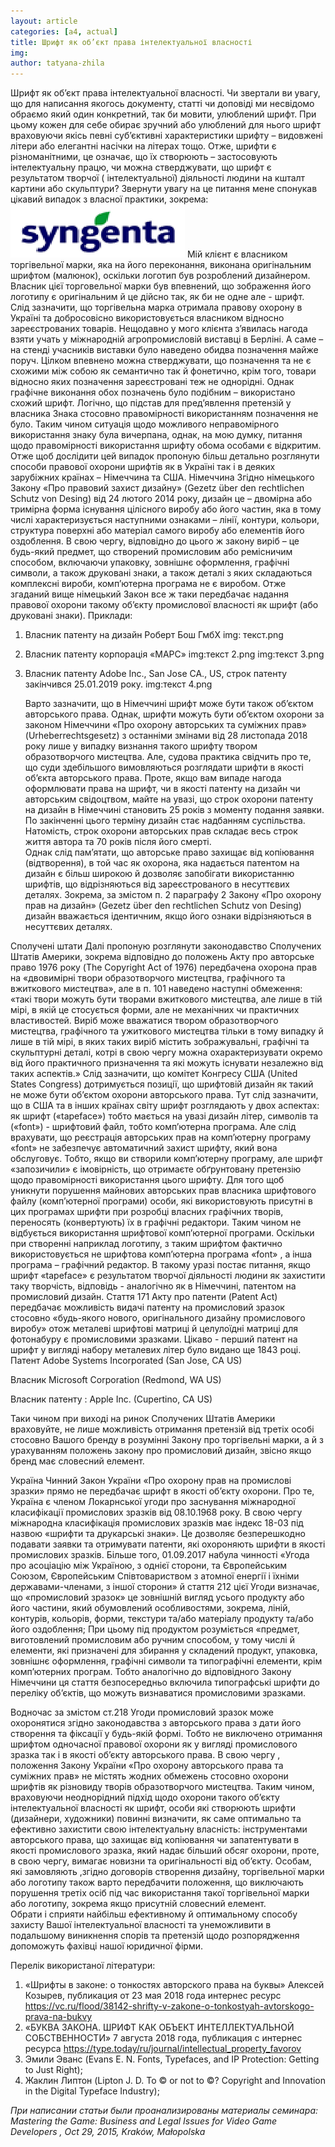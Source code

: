 ```yaml
---
layout: article
categories: [a4, actual]
title: Шрифт як об’єкт права інтелектуальної власності
img: 
author: tatyana-zhila
--- 
```



Шрифт як об’єкт права інтелектуальної власності. 
Чи звертали ви увагу, що для написання якогось документу, статті чи доповіді ми несвідомо обраємо який один 
конкретний, так би мовити, улюблений шрифт. При цьому кожен для себе обирає зручний або улюблений для нього шрифт 
враховуючи якісь певні  суб’єктивні характеристики шрифту – видовжені літери або елегантні насічки на літерах тощо. 
Отже, шрифти є різноманітними, це означає, що їх створюють – застосовують інтелектуальну працю, чи можна стверджувати,
що шрифт є результатом творчої ( інтелектуальної) діяльності людини на кшталт  картини або скульптури? Звернути увагу 
на це питання мене спонукав цікавий випадок  з власної практики, зокрема: 
![Image alt](https://github.com/29082001-law/itinua.github.io/raw/master/images/sng.png)
Мій клієнт є власником торгівельної марки, яка на його переконання, виконана оригінальним шрифтом (малюнок), оскільки 
логотип був розроблений дизайнером. Власник цієї торговельної марки був впевнений, що зображення його логотипу є оригінальним 
й це дійсно так, як би не одне але - шрифт. 
	Слід зазначити, що торгівельна марка   отримала правову охорону в Україні та добросовісно використовується власником відносно 
  зареєстрованих товарів. Нещодавно у мого клієнта з’явилась нагода взяти учать у міжнародній агропромисловій виставці в Берліні. 
  А саме – на стенді учасників виставки було наведено обидва позначення майже поруч. Цілком впевнено  можна стверджувати, що позначення   та   не є схожими між собою  як семантично так й фонетично, крім того, товари відносно яких позначення зареєстровані теж не однорідні. Однак графічне виконання обох позначень було подібним – використано схожий шрифт. 
Логічно, що підстав для пред’явлення претензій у власника Знака      стосовно правомірності використанням позначення не було. Таким 
чином ситуація щодо можливого неправомірного використання знаку була вичерпана, однак, на мою думку, питання щодо правомірності 
використання шрифту обома особами є відкритим.
Отже щоб дослідити цей випадок  пропоную більш детально розглянути способи правової охорони шрифтів як в Україні так і в деяких зарубіжних країнах – Німеччина та  США.
Німеччина
	 Згідно німецького Закону «Про правовий захист дизайну» (Gezetz über den rechtlichen Schutz von Desing)  від 24 лютого 2014 року, дизайн це – двомірна або тримірна форма існування цілісного виробу або його частин, яка в тому числі характеризується наступними ознаками – лінії, контури, кольори, структура поверхні або матеріал самого виробу або елементів його  оздоблення. 
	В свою чергу, відповідно до цього ж закону  виріб – це будь-який предмет, що створений промисловим або ремісничим способом, включаючи упаковку, зовнішнє оформлення, графічні символи, а також друковані знаки, а також деталі з яких складаються комплексні вироби, комп’ютерна програма не є виробом. 
	Отже згаданий вище німецький  Закон все ж таки передбачає надання правової  охорони такому об’єкту промислової власності як шрифт (або друковані знаки). 
Приклади: 
1)	Власник патенту на дизайн Роберт Бош ГмбХ
img: текст.png
  
2) Власник патенту корпорація «МАРС»
img:текст 2.png
img:текст 3.png

3) Власник патенту Adobe Inc., San Jose CA., US, строк патенту закінчився 25.01.2019 року.
 img:текст 4.png
 
	Варто зазначити, що в Німеччині шрифт може бути також об’єктом авторського права.
	Однак, шрифти можуть бути об’єктом охорони за законом Німеччини «Про охорону авторських та суміжних прав» (Urheberrechtsgesetz) з останніми змінами від 28 листопада 2018 року лише у випадку визнання такого шрифту твором образотворчого мистецтва. Але, судова практика свідчить про те, що суди здебільшого  вимовляються розглядати шрифти в якості об’єкта авторського права. 
Проте, якщо вам випаде нагода оформлювати права на шрифт, чи в якості патенту на дизайн чи авторським свідоцтвом, майте на увазі, що строк охорони патенту на дизайн в Німеччині становить 25 років з моменту подання заявки. По закінченні  цього терміну дизайн стає надбанням суспільства.
Натомість, строк охорони авторських прав складає весь строк життя автора та 70 років після його смерті.  
Однак слід пам’ятати, що авторське право захищає від копіювання (відтворення), в той час як охорона, яка надається патентом на дизайн є більш широкою й дозволяє запобігати використанню шрифтів, що відрізняються від зареєстрованого  в несуттєвих деталях. 
Зокрема, за змістом п. 2 параграфу 2 Закону «Про охорону прав на дизайн»  (Gezetz über den rechtlichen Schutz von Desing)  дизайн вважається ідентичним, якщо його ознаки відрізняються в несуттєвих  деталях. 

Сполучені штати
Далі пропоную розглянути законодавство Сполучених Штатів Америки, зокрема відповідно до положень Акту про авторське право 1976 року (The  Copyright Act of 1976) передбачена охорона прав на «двовимірні твори образотворчого мистецтва, графічного та вжиткового мистецтва», але в п. 101 наведено наступні обмеження:  «такі твори можуть бути творами вжиткового мистецтва, але лише в тій мірі, в якій це стосується форми, але не механічних чи практичних властивостей.  Виріб може вважатися твором образотворчого мистецтва, графічного та ужиткового мистецтва тільки в тому випадку й лише в тій мірі, в яких таких виріб містить зображувальні, графічні та скульптурні деталі, котрі в свою чергу можна охарактеризувати окремо від його практичного призначення та які можуть існувати незалежно від таких аспектів.» 
Слід зазначити, що комітет Конгресу США (United States Congress) дотримується позиції, що шрифтовій дизайн як такий не може бути об’єктом охорони авторського права. 
Тут слід зазначити, що в США та в інших країнах світу шрифт розглядають у двох аспектах: як шрифт («tapeface») тобто мається на увазі дизайн літер, символів та («font») - шрифтовий файл, тобто комп’ютерна програма. 
Але слід врахувати, що реєстрація авторських прав на комп’ютерну програму «font» не забезпечує автоматичний захист шрифту, який вона обслуговує. Тобто, якщо ви створили комп’ютерну програму, але шрифт «запозичили» є імовірність, що отримаєте обґрунтовану претензію щодо правомірності використання цього шрифту. 
Для того щоб уникнути порушення майнових авторських прав власника шрифтового файлу (комп’ютерної програми) особи, які використовують присутні в цих програмах шрифти при розробці власних графічних творів, переносять (конвертують) їх в графічні редактори. Таким чином не відбується використання шрифтової комп’ютерної програми. Оскільки при створенні наприклад логотипу, з таким шрифтом фактично використовується не шрифтова комп’ютерна програма «font» , а інша програма – графічний редактор. 
В такому уразі постає питання, якщо шрифт «tapeface» є результатом творчої діяльності людини як захистити таку творчість, відповідь - аналогічно як в Німеччині, патентом на промисловий  дизайн.
Стаття 171 Акту про патенти (Patent Act) передбачає можливість видачі патенту на промисловий зразок стосовно «будь-якого нового, оригінального дизайну промислового виробу» отож металеві шрифтові матриці й целулоїдні матриці для фотонабуру є промисловими зразками. Цікаво - перший патент на шрифт у вигляді набору металевих літер було видано ще 1843 році. 
Патент Adobe Systems Incorporated (San Jose, CA US)
  
  

Власник Microsoft Corporation (Redmond, WA US)

 

Власник патенту :  Apple Inc. (Cupertino, CA US)
 

Таки чином при виході на ринок Сполучених Штатів Америки враховуйте, не лише можливість отримання претензій від третіх особі стосовно Вашого бренду в розумінні Закону про торгівельні марки, а й з урахуванням положень закону про промисловий дизайн, звісно якщо бренд має словесний елемент.  

Україна
Чинний Закон України «Про охорону прав на промислові зразки» прямо не передбачає шрифт в якості об’єкту охорони. Про те, Україна є членом Локарнської угоди про заснування міжнародної класифікації промислових зразків від 08.10.1968 року. В свою чергу міжнародна класифікація промислових зразків має індекс 18-03 під назвою «шрифти та друкарські знаки». Це дозволяє  безперешкодно подавати заявки  та отримувати патенти, які охороняють шрифти в  якості промислових зразків.  Більше того, 01.09.2017 набула чинності «Угода про асоціацію між Україною, з однієї сторони, та Європейським Союзом, Європейським Співтовариством з атомної енергії і їхніми державами-членами, з іншої сторони» й  стаття 212 цієї Угоди визначає, що «промисловий зразок» це зовнішній вигляд усього продукту або його частини, який обумовлений особливостями, зокрема, ліній, контурів, кольорів, форми, текстури та/або матеріалу продукту та/або його оздоблення;
При цьому під продуктом розуміється «предмет, виготовлений промисловим або ручним способом, у тому числі й елементи, які призначені для збирання у складений продукт, упаковка, зовнішнє оформлення, графічні символи та типографічні елементи, крім комп’ютерних програм. 
Тобто аналогічно до відповідного Закону Німеччини ця стаття безпосередньо включила типографські шрифти до переліку об’єктів, що можуть визнаватися промисловими зразками. 

Водночас за змістом ст.218 Угоди промисловий зразок може охоронятися згідно законодавства з авторського права з дати його створення та фіксації у будь-якій формі. Тобто не виключено отримання шрифтом одночасної правової охорони як у вигляді  промислового зразка так і в якості об’єкту авторського права. 
В свою чергу , положення  Закону України «Про охорону авторського права  та суміжних прав» не містять жодних обмежень стосовно охорони шрифтів як різновиду творів образотворчого мистецтва. 
Таким чином, враховуючи неоднорідний підхід щодо охорони такого об’єкту інтелектуальної власності як шрифт, особи які створюють шрифти (дизайнери, художники) повинні визначити, як саме оптимально та ефективно захистити свою інтелектуальну власність: інструментами авторського права, що захищає від копіювання чи запатентувати в якості промислового зразка, який надає більший обсяг охорони, проте, в свою чергу, вимагає новизни та оригінальності від об’єкту. Особам, які замовляють ,згідно договорів створення дизайну, торгівельної марки або логотипу також варто передбачити положення, що  виключають порушення третіх осіб під час використання такої торгівельної марки або логотипу, зокрема якщо присутній словесний елемент.  
Обрати і сприяти найбільш ефективному й оптимальному способу захисту Вашої інтелектуальної власності та унеможливити в подальшому виникнення спорів та претензій щодо  розпорядження  допоможуть фахівці нашої юридичної фірми. 

Перелік використаної літератури: 
1.	«Шрифты в законе: о тонкостях авторского права на буквы» 
Алексей Козырев, публикация от 23 мая 2018 года интернес ресурс https://vc.ru/flood/38142-shrifty-v-zakone-o-tonkostyah-avtorskogo-prava-na-bukvy
2.	«БУКВА ЗАКОНА. ШРИФТ КАК ОБЪЕКТ ИНТЕЛЛЕКТУАЛЬНОЙ СОБСТВЕННОСТИ»  7 августа 2018 года, публикация с интернес ресурса https://type.today/ru/journal/intellectual_property_favorov
3.	Эмили Эванс (Evans E. N. Fonts, Typefaces, and IP Protection: Getting to Just Right);
4.	Жаклин Липтон (Lipton J. D. To © or not to ©? Copyright and Innovation in the Digital Typeface Industry);



*При написании статьи были проанализированы  материалы семинара:*
*Mastering the Game: Business and Legal Issues for Video Game Developers , Oct 29, 2015, Kraków, Małopolska*
